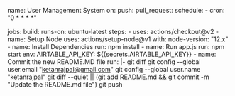name: User Management System
on:
  push:
  pull_request:
  schedule:
    - cron: "0 * * * *"

jobs:
  build:
    runs-on: ubuntu-latest
    steps:
      - uses: actions/checkout@v2
      - name: Setup Node
        uses: actions/setup-node@v1
        with:
          node-version: "12.x"
      - name: Install Dependencies
        run: npm install
      - name: Run app.js
        run: npm start
        env:
          AIRTABLE_API_KEY: ${{secrets.AIRTABLE_API_KEY}}
      - name: Commit the new README.MD file
        run: |-
          git diff
          git config --global user.email "ketanrajpal@gmail.com"
          git config --global user.name "ketanrajpal"
          git diff --quiet || (git add README.md && git commit -m "Update the README.md file")
          git push
